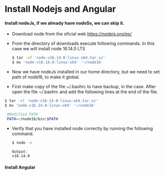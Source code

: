 # Install Nodejs and Angular

#### Install nodeJs, if we already have nodeSs, we can skip it.
- Download node from the oficial web https://nodejs.org/es/
- From the directory of downloads execute following commands.
In this case we will install node 16.14.0 LTS
  ``` bash
  $ tar -xf 'node-v16.14.0-linux-x64.tar.xz'
  $ mv 'node-v16.14.0-linux-x64' '~/node16'
  ```

-  Now we have nodeJs installed in our home directory, but we need to set path of node16, to make it global.
-  First make copy of the file ~/.bashrc to have backup, in the case. After open the file ~/.bashrc and add the following lines at the end of the file.
  ``` bash
  $ tar -xf 'node-v16.14.0-linux-x64.tar.xz'
  $ mv 'node-v16.14.0-linux-x64' '~/node16'
  ```  
 ```bash
  #Modified PATH
  PATH=~/node16/bin:$PATH
  ```
    
- Verify that you have installed node correctly by running the following command.
  ``` bash
  $ node -v
  ```
  ``` bash
  Output:
  v16.14.0
  ```
#### Install Angular
